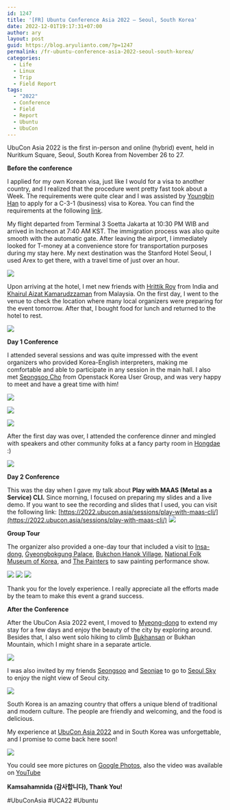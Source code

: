 ```yaml
---
id: 1247
title: '[FR] Ubuntu Conference Asia 2022 – Seoul, South Korea'
date: 2022-12-01T19:17:31+07:00
author: ary
layout: post
guid: https://blog.aryulianto.com/?p=1247
permalink: /fr-ubuntu-conference-asia-2022-seoul-south-korea/
categories:
  - Life
  - Linux
  - Trip
  - Field Report
tags:
  - "2022"
  - Conference
  - Field
  - Report
  - Ubuntu
  - UbuCon
---
```

UbuCon Asia 2022 is the first in-person and online (hybrid) event, held in Nuritkum Square, Seoul, South Korea from November 26 to 27.

**Before the conference**

I applied for my own Korean visa, just like I would for a visa to another country, and I realized that the procedure went pretty fast took about a Week. The requirements were quite clear and I was assisted by [Youngbin Han](https://youngbin.xyz) to apply for a C-3-1 (business) visa to Korea. You can find the requirements at the following [link](https://sites.google.com/view/koreanembassy2/visa-jangka-pendek/kunjungan-singkat-umum).

My flight departed from Terminal 3 Soetta Jakarta at 10:30 PM WIB and arrived in Incheon at 7:40 AM KST. The immigration process was also quite smooth with the automatic gate. After leaving the airport, I immediately looked for T-money at a convenience store for transportation purposes during my stay here. My next destination was the Stanford Hotel Seoul, I used Arex to get there, with a travel time of just over an hour.

![](https://lh3.googleusercontent.com/pw/AMWts8D5IIeI8yjRXT7Z21XUl2xcbeQr9rZMBxS8akPd2qsr8BQv3EmRcrt0dKyW5b6T3-DzZucQBa4FoLeeu3noIgaKgNWsr_6e3jkOlwobtaEd-HnGEQgBkZNz1Az3LWl7e72Y5iaEMePbpInNtSNYYUVu=w1658-h933-s-no?authuser=0)

Upon arriving at the hotel, I met new friends with [Hrittik Roy](https://twitter.com/hrittikhere) from India and [Khairul Aizat Kamarudzzaman](https://www.facebook.com/myfenris) from Malaysia. On the first day, I went to the venue to check the location where many local organizers were preparing for the event tomorrow. After that, I bought food for lunch and returned to the hotel to rest.

![](https://lh3.googleusercontent.com/pw/AMWts8AOwqvuw334xLt91lM3VYqRoo3iU1oThpHKkhBUoPa_smg-YeMGN15Y1CbdXQ9S3YbctVoW1p6XP46tgJOMaizcRLrqfLIRLVd95zm7HINvaYcOUm6fYX27ZAaCzCvc2vtOSPbUYYh11kCdYDGvXvF5=w1658-h933-s-no?authuser=0)

**Day 1 Conference**

I attended several sessions and was quite impressed with the event organizers who provided Korea-English interpreters, making me comfortable and able to participate in any session in the main hall. I also met [Seongsoo Cho](https://twitter.com/seongsoo_kr) from Openstack Korea User Group, and was very happy to meet and have a great time with him!

![](https://lh3.googleusercontent.com/pw/AMWts8DcvfUdw8wAWr-qbkJ1rCfNilNr973_fvKIEEKtKAqZ2hc3rfmpHbsBzVDOlesFEee_kYUzw5ZJ5lByQqYJQkhR6TxujyiXeH_4UIPmFT-G_VFT_A2BDBS9CL5YVDv0K-LCl_3QYUxFS1uvMbj9CKJV=w1784-h933-s-no?authuser=0)

![](https://lh3.googleusercontent.com/pw/AMWts8AUhInNXODpO2sCgJX2yDn3NDfU34dpyRl-J2CN6FmWZjau9qK5kHJxMAPfN6-ZHAIQiHOJSus2bFiihlYW4m9n5xkW9gzh1NpQ_StQZz9kC5GOQlWKM90ixa5kjPMIxaZ0ee4YLr9Mks8aqYYG26AJ=w1399-h933-s-no?authuser=0)

![](https://lh3.googleusercontent.com/pw/AMWts8CXP_CnlBZv9ZBeUJJIfrP62cQ0IGzFeiKGmUQemUQ5mWb7NDo7nYoMZHEwpt6eW1iA7YoZSG44yekxvXtwUA49aKM2-WlBOiDz9oQQ_ywH7DG4uAw5jH4_j3slIyuxRbZf_UeTDbJ9uLbYlzVMx8Ju=w1658-h933-s-no?authuser=0)

After the first day was over, I attended the conference dinner and mingled with speakers and other community folks at a fancy party room in [Hongdae](https://en.wikipedia.org/wiki/Hongdae_(area)) :)

![](https://lh3.googleusercontent.com/pw/AMWts8DeHhnQuUQ3z0hshOioqFDiiYivksFbCPPIhFKhGs6u1UvOLqpi8hKV1UzLOTJWGnUJ6VGJ_yFvhqG_QzMZ4LWiY2vG5kAnVspe6xObHxfwD1_wY9WzSqb2w5WsicYs7eaG7frAhcTTCd4sTJjdYgX15g=w1244-h933-s-no?authuser=0)


**Day 2 Conference**

This was the day when I gave my talk about **Play with MAAS (Metal as a Service) CLI.** Since morning, I focused on preparing my slides and a live demo. If you want to see the recording and slides that I used, you can visit the following link: [https://2022.ubucon.asia/sessions/play-with-maas-cli/](https://2022.ubucon.asia/sessions/play-with-maas-cli/)
![](https://lh3.googleusercontent.com/pw/AMWts8A-JaQ_sKBknRslG8A7YvnMgI9047ha165LDGb0EuTZwhnN67HIp6_-yvjwNLEqQrpPaJ15mm5QffxfWiRMF8XEfqIpjo67tHmNk85UvK9xsDWSS2yIBJ7dsnm0nzrm5shKzGpXNnmBETQ7yhqZ2Tuy9g=w1399-h933-s-no?authuser=0)

**Group Tour**

The organizer also provided a one-day tour that included a visit to [Insa-dong](https://en.wikipedia.org/wiki/Insa-dong), [Gyeongbokgung Palace](https://en.wikipedia.org/wiki/Gyeongbokgung), [Bukchon Hanok Village](https://en.wikipedia.org/wiki/Bukchon_Hanok_Village), [National Folk Museum of Korea](https://www.nfm.go.kr/english/index.do), and [The Painters](https://english.visitkorea.or.kr/enu/ATR/SI_EN_3_2_3.jsp?cid=691388) to saw painting performance show. 

![](https://lh3.googleusercontent.com/pw/AMWts8DuzBYGzzSx9_ppq9F4BAJeRZhS2GiOV77dzhMbRDJatjE3hPp4acZsTAtHj4ijKvDEQ3ybq7k3L-dwyw_MWec_NNDSjKMHGDO6cUWQyzrAL4T0aI4QOb3GhGGvxqYSaZr6yMNDnSRkn7J6qWR-XvjO=w1658-h933-s-no?authuser=0)
![](https://lh3.googleusercontent.com/pw/AMWts8B7X6O7tv7cyfRCj2dCeelKseEGR1Fx8SU6Ez5uQO_mEIpZpU_iWT9jeKs6Pp-w0zvdgwY-aZgIfbcUoPZAJJxo6WIxyhOM7QujcSWAFmPhKqkmiNKgE8W9YlTZe9OyZaD5Ao2rnrf1fpmmZvvNqUCo=w1658-h933-s-no?authuser=0)
![](https://lh3.googleusercontent.com/pw/AMWts8C0eNAWECMNb29n0St9yG-DtPgCrt06rBtYSrLcYzDRZDzYehM8FU4vTeBIHKxYHgz6pimdwttSJwJU3AiSKPb6IVJ3N2037B2H-5A21H0quC8z2AGd4osruTzfZvm7Oz1RVTZ-NWDs-8xP1vWwOLsR=w1658-h933-s-no?authuser=0)

Thank you for the lovely experience. I really appreciate all the efforts made by the team to make this event a grand success.

**After the Conference**

After the UbuCon Asia 2022 event, I moved to [Myeong-dong](https://en.wikipedia.org/wiki/Myeong-dong) to extend my stay for a few days and enjoy the beauty of the city by exploring around. Besides that, I also went solo hiking to climb [Bukhansan](https://en.wikipedia.org/wiki/Bukhansan) or Bukhan Mountain, which I might share in a separate article. 

![](https://lh3.googleusercontent.com/pw/AMWts8CK9Oo2Bw3loHIwnahqRRKjETc6qYkaJ4cZupZ3IancJmlRmbWERqbsprhbw0vrzvytapaQHcaYq_aBOHgiVWR4dgkXP92jK934PyFsfQoGcHkRK4ksLHfvtVUbsXccY4vkT2xWZzi0VCmdtVA-xMO_=w1658-h933-s-no?authuser=0)

I was also invited by my friends [Seongsoo](https://twitter.com/seongsoo_kr) and [Seonjae](https://twitter.com/tjswo98sj06) to go to [Seoul Sky](https://seoulsky.lotteworld.com/en/main/index.do) to enjoy the night view of Seoul city.

![](https://lh3.googleusercontent.com/pw/AMWts8DmrQmPnzc5PhcKXpLo_xKwteLxQ8cvpUYx22HwLT6DNM-Ikumj0v3skkD-NjT86rgYqSZCf1SSz8BPA4l6HRckYOno-e4fhQLXsG6m1K1EfK1BqL7kCkK4dm17aJUjaUwXY9MKRnNxs4Tbq9HyjopF=w1658-h933-s-no?authuser=0)

South Korea is an amazing country that offers a unique blend of traditional and modern culture. The people are friendly and welcoming, and the food is delicious. 

My experience at [UbuCon Asia 2022](https://2022.ubucon.asia/) and in South Korea was unforgettable, and I promise to come back here soon!

![](https://lh3.googleusercontent.com/pw/AMWts8AsDO_cnq7DIBCQN9Av_eK411VQn18nbNjTouOeAd5wRCic0OsFdFK3Nj5uATAn1Yfr9CiZkwAYY7Pm8RFINz-m9ZSkJ5_eP8VY2sHDCA86DvJn20npHoi4FuSb0-gMH2QUuFVZvQbWsrmis6H9lO_1=w1395-h933-s-no?authuser=0)

You could see more pictures on [Google Photos](https://photos.app.goo.gl/SPhfVVxuiFR4Rh2g6), also the video was available on [YouTube](https://www.youtube.com/@UbuConAsia/videos)

**Kamsahamnida (감사합니다), Thank You!**

#UbuConAsia #UCA22 #Ubuntu
